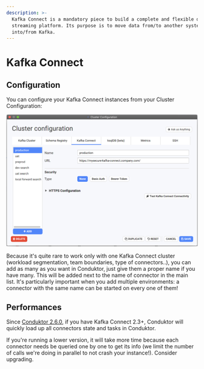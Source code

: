 ```yaml
---
description: >-
  Kafka Connect is a mandatory piece to build a complete and flexible data
  streaming platform. Its purpose is to move data from/to another system
  into/from Kafka.
---
```


# Kafka Connect

## Configuration

You can configure your Kafka Connect instances from your Cluster Configuration:

![](../../.gitbook/assets/screenshot-2020-09-19-at-16.13.27.png)

Because it's quite rare to work only with one Kafka Connect cluster \(workload segmentation, team boundaries, type of connectors..\), you can add as many as you want in Conduktor, just give them a proper name if you have many. This will be added next to the name of connector in the main list. It's particularly important when you add multiple environments: a connector with the same name can be started on every one of them!

## Performances

Since [Conduktor 2.6.0](https://www.conduktor.io/changelog/#2.6.0), if you have Kafka Connect 2.3+, Conduktor will quickly load up all connectors state and tasks in Conduktor.

If you're running a lower version, it will take more time because each connector needs be queried one by one to get its info \(we limit the number of calls we're doing in parallel to not crash your instance!\). Consider upgrading.



